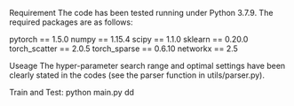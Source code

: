 Requirement
The code has been tested running under Python 3.7.9. The required packages are as follows:

pytorch == 1.5.0
numpy == 1.15.4
scipy == 1.1.0
sklearn == 0.20.0
torch_scatter == 2.0.5
torch_sparse == 0.6.10
networkx == 2.5

Useage
The hyper-parameter search range and optimal settings have been clearly stated in the codes (see the parser function in utils/parser.py).

Train and Test:
python main.py 
dd 
